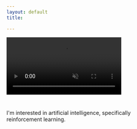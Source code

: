 ```yaml
---
layout: default
title:

---
```


<html>
<head>
<meta name="viewport" content="width=device-width, initial-scale=1">
<style>
* {
  box-sizing: border-box;
}

body {
  margin: 0;
  font-family: Arial;
  font-size: 17px;
}

#myVideo {
  position: fixed;
  left: 0;
  top: 5;
  min-width: 100%;
  min-height: 100%;
}

.content {
  position: fixed;
  top: 50;
  background: rgba(0, 0, 0, 0.5);
  color: #f1f1f1;
  width: 100%;
  padding: 20px;
}

</style>
</head>
<body>

<video autoplay muted loop id="myVideo">
  <source src="/assets/movie/forest_fly.mp4" type="video/mp4">
  Your browser does not support HTML5 video.
</video>

<div class="content">
  <h1>
  </h1>
  <p>  
  I'm interested in artificial intelligence, specifically reinforcement learning.
  <br><br>
  </p>
</div>

</body>
</html>
